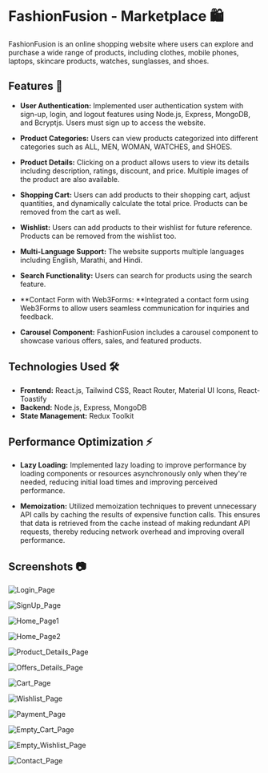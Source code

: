 
# FashionFusion - Marketplace 🛍️

FashionFusion is an online shopping website where users can explore and purchase a wide range of products, including clothes, mobile phones, laptops, skincare products, watches, sunglasses, and shoes.

## Features 🚀

- **User Authentication:** Implemented user authentication system with sign-up, login, and logout features using Node.js, Express, MongoDB, and Bcryptjs. Users must sign up to access the website.
  
- **Product Categories:** Users can view products categorized into different categories such as ALL, MEN, WOMAN, WATCHES, and SHOES.
  
- **Product Details:** Clicking on a product allows users to view its details including description, ratings, discount, and price. Multiple images of the product are also available.
  
- **Shopping Cart:** Users can add products to their shopping cart, adjust quantities, and dynamically calculate the total price. Products can be removed from the cart as well.

- **Wishlist:** Users can add products to their wishlist for future reference. Products can be removed from the wishlist too.
  
- **Multi-Language Support:** The website supports multiple languages including English, Marathi, and Hindi.
  
- **Search Functionality:** Users can search for products using the search feature.

- **Contact Form with Web3Forms: **Integrated a contact form using Web3Forms to allow users seamless communication for inquiries and feedback.

- **Carousel Component:** FashionFusion includes a carousel component to showcase various offers, sales, and featured products.

## Technologies Used 🛠️

- **Frontend:** React.js, Tailwind CSS, React Router, Material UI Icons, React-Toastify
- **Backend:** Node.js, Express, MongoDB
- **State Management:** Redux Toolkit


## Performance Optimization ⚡

- **Lazy Loading:** Implemented lazy loading to improve performance by loading components or resources asynchronously only when they're needed, reducing initial load times and improving perceived performance.

- **Memoization:** Utilized memoization techniques to prevent unnecessary API calls by caching the results of expensive function calls. This ensures that data is retrieved from the cache instead of making redundant API requests, thereby reducing network overhead and improving overall performance.

## Screenshots 📷


![Login_Page](https://github.com/Saurabh9527/FashionFusion-Marketplace/assets/136837795/3d90785d-6d73-4f6d-97e4-52cf654793b2)


![SignUp_Page](https://github.com/Saurabh9527/FashionFusion-Marketplace/assets/136837795/af312c06-a3ae-4ceb-867b-bca36e782a6f)


![Home_Page1](https://github.com/Saurabh9527/FashionFusion-Marketplace/assets/136837795/581e4a7a-2c66-4f4e-a1b7-fe34962efb38)


![Home_Page2](https://github.com/Saurabh9527/FashionFusion-Marketplace/assets/136837795/cd8d1c11-2e57-43a8-8ae9-3c4cc04ed51d)


![Product_Details_Page](https://github.com/Saurabh9527/FashionFusion-Marketplace/assets/136837795/68e37c2f-13cb-4c86-a759-faa17e5ebc85)


![Offers_Details_Page](https://github.com/Saurabh9527/FashionFusion-Marketplace/assets/136837795/7d5d5ec9-670f-4338-8d0c-2f46d3bf89fd)


![Cart_Page](https://github.com/Saurabh9527/FashionFusion-Marketplace/assets/136837795/f1faa240-f291-4ec0-84d0-8c3e2c36e2dc)


![Wishlist_Page](https://github.com/Saurabh9527/FashionFusion-Marketplace/assets/136837795/e7ea91c2-c26e-4245-9ff2-b51d4fb63861)


![Payment_Page](https://github.com/Saurabh9527/FashionFusion-Marketplace/assets/136837795/e2cb847d-e866-498b-a465-5867b44c3d1e)


![Empty_Cart_Page](https://github.com/Saurabh9527/FashionFusion-Marketplace/assets/136837795/e301b466-bf05-4de6-965e-8c0c2387a554)


![Empty_Wishlist_Page](https://github.com/Saurabh9527/FashionFusion-Marketplace/assets/136837795/c1b040d5-7745-422b-8e57-e73832b5c6cd)


![Contact_Page](https://github.com/Saurabh9527/FashionFusion-Marketplace/assets/136837795/71d22ab6-4a49-4fae-bada-c6c36f81f149)